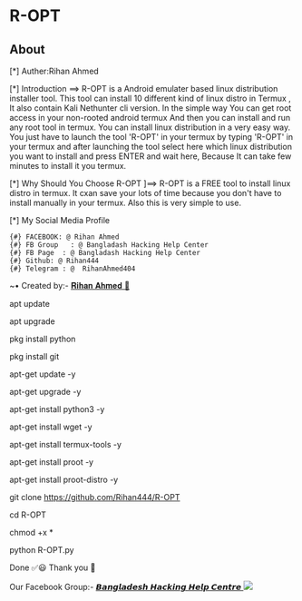 # R-OPT
## About
[*] Auther:Rihan Ahmed

[*] Introduction
==> R-OPT is a Android emulater based linux distribution installer tool. This tool can install 10 different kind of linux distro in Termux , It also contain Kali Nethunter cli version. In the simple way You can get root access in your non-rooted android termux And then you can install and run any root tool in termux. You can install linux distribution in a very easy way. You just have to launch the tool 'R-OPT' in your termux by typing 'R-OPT' in your termux and after launching the tool select here which linux distribution you want to install and press ENTER and wait here, Because It can take few minutes to install it you termux.

[*] Why Should You Choose R-OPT
]==> R-OPT is a FREE tool to install linux distro in termux. It cxan save your lots of time because you don't have to install manually in your termux. Also this is very simple to use.

[*] My Social Media Profile

    {#} FACEBOOK: @ Rihan Ahmed
    {#} FB Group   : @ Bangladash Hacking Help Center
    {#} FB Page  : @ Bangladash Hacking Help Center
    {#} Github: @ Rihan444
    {#} Telegram : @  RihanAhmed404



<!DOCTYPE html>
<html>
</head>
<body>
<P>      ~• Created by:- <a href="https://m.me/white.hat.hacker.Rihan" target="_blank"> 𝐑𝐢𝐡𝐚𝐧 𝐀𝐡𝐦𝐞𝐝 🔰 </a>
</body>
</html>


apt update

apt upgrade

pkg install python

pkg install git

apt-get update -y

apt-get upgrade -y

apt-get install python3 -y

apt-get install wget -y

apt-get install termux-tools -y

apt-get install proot -y

apt-get install proot-distro -y

git clone https://github.com/Rihan444/R-OPT

cd R-OPT

chmod +x *

python R-OPT.py

Done ✅😃 Thank you 💓

<!DOCTYPE html>
<html>
</head>
<body>
<P> Our Facebook Group:- <a href="https://facebook.com/groups/3749151271810746/" target="_blank"> 𝘽𝙖𝙣𝙜𝙡𝙖𝙙𝙚𝙨𝙝 𝙃𝙖𝙘𝙠𝙞𝙣𝙜 𝙃𝙚𝙡𝙥 𝘾𝙚𝙣𝙩𝙧𝙚 </a>
</body>
</html>



<!DOCTYPE html>
<html>
<head>
<body>
   <img src="https://64.media.tumblr.com/22a9d6389477f51bd3b40ce8bafa2c92/7653f28cae22ed4d-f8/s540x810/6cc67ad8e86379a192bc0286ee2936defe83ef9a.jpg" />
</body>
</html>

